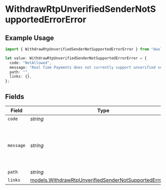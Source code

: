 # WithdrawRtpUnverifiedSenderNotSupportedErrorError

## Example Usage

```typescript
import { WithdrawRtpUnverifiedSenderNotSupportedErrorError } from "dwolla-typescript/models";

let value: WithdrawRtpUnverifiedSenderNotSupportedErrorError = {
  code: "NotAllowed",
  message: "Real Time Payments does not currently support unverified senders",
  path: "",
  links: {},
};
```

## Fields

| Field                                                                                                                      | Type                                                                                                                       | Required                                                                                                                   | Description                                                                                                                | Example                                                                                                                    |
| -------------------------------------------------------------------------------------------------------------------------- | -------------------------------------------------------------------------------------------------------------------------- | -------------------------------------------------------------------------------------------------------------------------- | -------------------------------------------------------------------------------------------------------------------------- | -------------------------------------------------------------------------------------------------------------------------- |
| `code`                                                                                                                     | *string*                                                                                                                   | :heavy_minus_sign:                                                                                                         | N/A                                                                                                                        | NotAllowed                                                                                                                 |
| `message`                                                                                                                  | *string*                                                                                                                   | :heavy_minus_sign:                                                                                                         | N/A                                                                                                                        | Real Time Payments does not currently support unverified senders                                                           |
| `path`                                                                                                                     | *string*                                                                                                                   | :heavy_minus_sign:                                                                                                         | N/A                                                                                                                        |                                                                                                                            |
| `links`                                                                                                                    | [models.WithdrawRtpUnverifiedSenderNotSupportedErrorLinks](../models/withdrawrtpunverifiedsendernotsupportederrorlinks.md) | :heavy_minus_sign:                                                                                                         | N/A                                                                                                                        | {}                                                                                                                         |